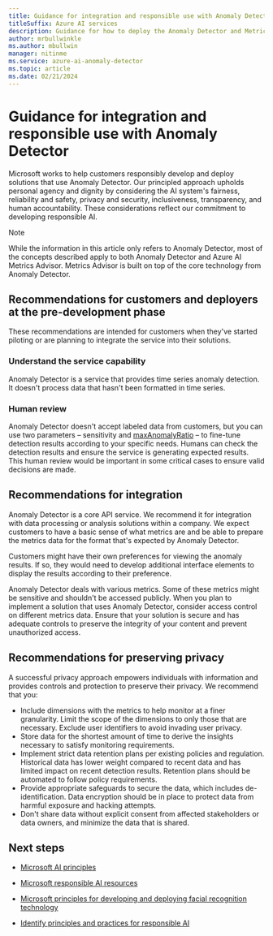 ```yaml
---
title: Guidance for integration and responsible use with Anomaly Detector and Metrics Advisor
titleSuffix: Azure AI services
description: Guidance for how to deploy the Anomaly Detector and Metrics Advisor responsibly, based on the knowledge and understanding from the team that created this product.
author: mrbullwinkle
ms.author: mbullwin
manager: nitinme
ms.service: azure-ai-anomaly-detector
ms.topic: article
ms.date: 02/21/2024
---
```


# Guidance for integration and responsible use with Anomaly Detector

Microsoft works to help customers responsibly develop and deploy solutions that use Anomaly Detector. Our principled approach upholds personal agency and dignity by considering the AI system's fairness, reliability and safety, privacy and security, inclusiveness, transparency, and human accountability. These considerations reflect our commitment to developing responsible AI.

> [!NOTE]
> While the information in this article only refers to Anomaly Detector, most of the concepts described apply to both Anomaly Detector and Azure AI Metrics Advisor. Metrics Advisor is built on top of the core technology from Anomaly Detector.

## Recommendations for customers and deployers at the pre-development phase

These recommendations are intended for customers when they've started piloting or are planning to integrate the service into their solutions.

### Understand the service capability

Anomaly Detector is a service that provides time series anomaly detection. It doesn't process data that hasn't been formatted in time series.

### Human review

Anomaly Detector doesn't accept labeled data from customers, but you can use two parameters – sensitivity and [maxAnomalyRatio](/legal/cognitive-services/anomaly-detector/transparency-note#introduction-to-anomaly-detector) – to fine-tune detection results according to your specific needs.
Humans can check the detection results and ensure the service is generating expected results. This human review would be important in some critical cases to ensure valid decisions are made.

## Recommendations for integration

Anomaly Detector is a core API service. We recommend it for integration with data processing or analysis solutions within a company. We expect customers to have a basic sense of what metrics are and be able to prepare the metrics data for the format that's expected by Anomaly Detector.

Customers might have their own preferences for viewing the anomaly results. If so, they would need to develop additional interface elements to display the results according to their preference.

Anomaly Detector deals with various metrics. Some of these metrics might be sensitive and shouldn't be accessed publicly. When you plan to implement a solution that uses Anomaly Detector, consider access control on different metrics data. Ensure that your solution is secure and has adequate controls to preserve the integrity of your content and prevent unauthorized access.

## Recommendations for preserving privacy

A successful privacy approach empowers individuals with information and provides controls and protection to preserve their privacy. We recommend that you:

* Include dimensions with the metrics to help monitor at a finer granularity. Limit the scope of the dimensions to only those that are necessary. Exclude user identifiers to avoid invading user privacy.
* Store data for the shortest amount of time to derive the insights necessary to satisfy monitoring requirements.
* Implement strict data retention plans per existing policies and regulation. Historical data has lower weight compared to recent data and has limited impact on recent detection results. Retention plans should be automated to follow policy requirements.
* Provide appropriate safeguards to secure the data, which includes de-identification. Data encryption should be in place to protect data from harmful exposure and hacking attempts.
* Don't share data without explicit consent from affected stakeholders or data owners, and minimize the data that is shared.

## Next steps

* [Microsoft AI principles](https://www.microsoft.com/ai/responsible-ai)

* [Microsoft responsible AI resources](https://www.microsoft.com/ai/responsible-ai-resources)

* [Microsoft principles for developing and deploying facial recognition technology](https://blogs.microsoft.com/wp-content/uploads/prod/sites/5/2018/12/MSFT-Principles-on-Facial-Recognition.pdf)

* [Identify principles and practices for responsible AI](/training/paths/responsible-ai-business-principles/)
